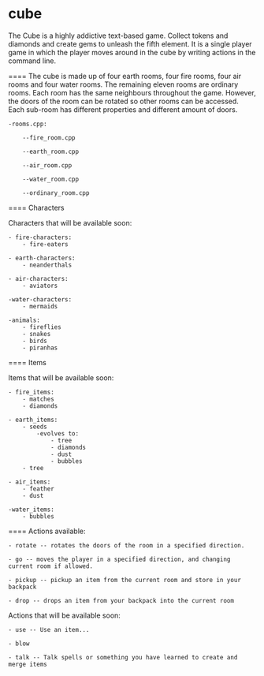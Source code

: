 cube
====

The Cube is a highly addictive text-based game. Collect tokens and diamonds and create gems to unleash the fifth element.
It is a single player game in which the player moves around in the cube by writing actions in the command line.

====
The cube is made up of four earth rooms, four fire rooms, four air rooms and four water rooms. The remaining eleven rooms are ordinary rooms.
Each room has the same neighbours throughout the game. However, the doors of the room can be rotated so other rooms can be accessed. 
Each sub-room has different properties and different amount of doors.

	-rooms.cpp:
		
		--fire_room.cpp

		--earth_room.cpp

		--air_room.cpp

		--water_room.cpp

		--ordinary_room.cpp

====
Characters

Characters that will be available soon:
	
	- fire-characters:
		- fire-eaters

	- earth-characters:
		- neanderthals

	- air-characters:
		- aviators

	-water-characters:
		- mermaids
	
	-animals:
		- fireflies
		- snakes
		- birds
		- piranhas


====
Items

Items that will be available soon:
	
	- fire_items:
		- matches
		- diamonds
	
	- earth_items:
		- seeds
			-evolves to:
				- tree
				- diamonds
				- dust
				- bubbles
		- tree
	
	- air_items:
		- feather
		- dust
	
	-water_items:
		- bubbles

====
Actions available:

	- rotate -- rotates the doors of the room in a specified direction.
	
	- go -- moves the player in a specified direction, and changing current room if allowed.

	- pickup -- pickup an item from the current room and store in your backpack
	
	- drop -- drops an item from your backpack into the current room

Actions that will be available soon:
	
	- use -- Use an item...

	- blow
	
	- talk -- Talk spells or something you have learned to create and merge items